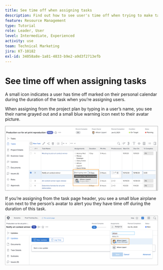 ```yaml
---
title: See time off when assigning tasks
description: Find out how to see user's time off when trying to make task assignments.
feature: Resource Management
type: Tutorial
role: Leader, User
level: Intermediate, Experienced
activity: use
team: Technical Marketing
jira: KT-10182
exl-id: 34058a8e-1a81-4833-b9e2-a9d3f2713efb
---
```

# See time off when assigning tasks

A small icon indicates a user has time off marked on their personal calendar during the duration of the task when you’re assigning users.

When assigning from the project plan by typing in a user’s name, you see their name grayed out and a small blue warning icon next to their avatar picture.

![grayed out user for pto](assets/toat_01.png)

If you’re assigning from the task page header, you see a small blue airplane icon next to the person’s avatar to alert you they have time off during the duration of this task.

![user task assignment](assets/toat_02.png)
